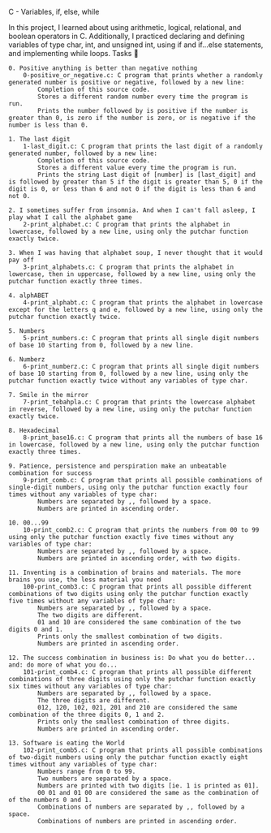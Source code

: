 C - Variables, if, else, while

In this project, I learned about using arithmetic, logical, relational, and boolean operators in C. Additionally, I practiced declaring and defining variables of type char, int, and unsigned int, using if and if...else statements, and implementing while loops.
Tasks 📃

    0. Positive anything is better than negative nothing
        0-positive_or_negative.c: C program that prints whether a randomly generated number is positive or negative, followed by a new line:
            Completion of this source code.
            Stores a different random number every time the program is run.
            Prints the number followed by is positive if the number is greater than 0, is zero if the number is zero, or is negative if the number is less than 0.

    1. The last digit
        1-last_digit.c: C program that prints the last digit of a randomly generated number, followed by a new line:
            Completion of this source code.
            Stores a different value every time the program is run.
            Prints the string Last digit of [number] is [last_digit] and is followed by greater than 5 if the digit is greater than 5, 0 if the digit is 0, or less than 6 and not 0 if the digit is less than 6 and not 0.

    2. I sometimes suffer from insomnia. And when I can't fall asleep, I play what I call the alphabet game
        2-print_alphabet.c: C program that prints the alphabet in lowercase, followed by a new line, using only the putchar function exactly twice.

    3. When I was having that alphabet soup, I never thought that it would pay off
        3-print_alphabets.c: C program that prints the alphabet in lowercase, then in uppercase, followed by a new line, using only the putchar function exactly three times.

    4. alphABET
        4-print_alphabt.c: C program that prints the alphabet in lowercase except for the letters q and e, followed by a new line, using only the putchar function exactly twice.

    5. Numbers
        5-print_numbers.c: C program that prints all single digit numbers of base 10 starting from 0, followed by a new line.

    6. Numberz
        6-print_numberz.c: C program that prints all single digit numbers of base 10 starting from 0, followed by a new line, using only the putchar function exactly twice without any variables of type char.

    7. Smile in the mirror
        7-print_tebahpla.c: C program that prints the lowercase alphabet in reverse, followed by a new line, using only the putchar function exactly twice.

    8. Hexadecimal
        8-print_base16.c: C program that prints all the numbers of base 16 in lowercase, followed by a new line, using only the putchar function exactly three times.

    9. Patience, persistence and perspiration make an unbeatable combination for success
        9-print_comb.c: C program that prints all possible combinations of single-digit numbers, using only the putchar function exactly four times without any variables of type char:
            Numbers are separated by ,, followed by a space.
            Numbers are printed in ascending order.

    10. 00...99
        10-print_comb2.c: C program that prints the numbers from 00 to 99 using only the putchar function exactly five times without any variables of type char:
            Numbers are separated by ,, followed by a space.
            Numbers are printed in ascending order, with two digits.

    11. Inventing is a combination of brains and materials. The more brains you use, the less material you need
        100-print_comb3.c: C program that prints all possible different combinations of two digits using only the putchar function exactly five times without any variables of type char:
            Numbers are separated by ,, followed by a space.
            The two digits are different.
            01 and 10 are considered the same combination of the two digits 0 and 1.
            Prints only the smallest combination of two digits.
            Numbers are printed in ascending order.

    12. The success combination in business is: Do what you do better... and: do more of what you do...
        101-print_comb4.c: C program that prints all possible different combinations of three digits using only the putchar function exactly six times without any variables of type char:
            Numbers are separated by ,, followed by a space.
            The three digits are different.
            012, 120, 102, 021, 201 and 210 are considered the same combination of the three digits 0, 1 and 2.
            Prints only the smallest combination of three digits.
            Numbers are printed in ascending order.

    13. Software is eating the World
        102-print_comb5.c: C program that prints all possible combinations of two-digit numbers using only the putchar function exactly eight times without any variables of type char:
            Numbers range from 0 to 99.
            Two numbers are separated by a space.
            Numbers are printed with two digits [ie. 1 is printed as 01].
            00 01 and 01 00 are considered the same as the combination of of the numbers 0 and 1.
            Combinations of numbers are separated by ,, followed by a space.
            Combinations of numbers are printed in ascending order.

